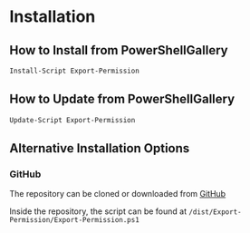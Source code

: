 # Installation

## How to Install from PowerShellGallery

```powershell
Install-Script Export-Permission
```

## How to Update from PowerShellGallery

```powershell
Update-Script Export-Permission
```

## Alternative Installation Options

### GitHub

The repository can be cloned or downloaded from [GitHub](https://github.com/IMJLA/Export-Permission)

Inside the repository, the script can be found at `/dist/Export-Permission/Export-Permission.ps1`
